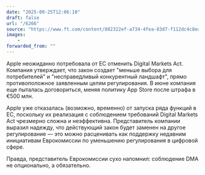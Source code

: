 ```yaml
---
date: "2025-09-25T12:06:10"
draft: false
url: "/6266"
source: "https://www.ft.com/content/882322ef-a734-4fea-83d7-f112dc4c8eac?desktop=true&segmentId=7c8f09b9-9b61-4fbb-9430-9208a9e233c8#myft:notification:daily-email:content"
images:
    -
forwarded_from: ""
---
```


Apple неожиданно потребовала от ЕС отменить Digital Markets Act. Компания утверждает, что закон создает "меньше выбора для потребителей" и "несправедливый конкурентный ландшафт", прямо противоположное заявленным целям регулирования. В июне компания еще пыталась договориться, меняя политику App Store после штрафа в €500 млн.

Apple уже отказалась (возможно, временно) от запуска ряда функций в ЕС, поскольку их реализация с соблюдением требований Digital Markets Act чрезмерно сложна и неэффективна. Представитель компании выразил надежду, что действующий закон будет заменен на другое регулирование — это можно расценивать как поддержку недавним инициативам Еврокомиссии по уменьшению регулирования в цифровой сфере.

Правда, представитель Еврокомиссии сухо напомнил: соблюдение DMA не опционально, а обязательно.
